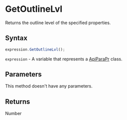 # GetOutlineLvl

Returns the outline level of the specified properties.

## Syntax

```javascript
expression.GetOutlineLvl();
```

`expression` - A variable that represents a [ApiParaPr](../ApiParaPr.md) class.

## Parameters

This method doesn't have any parameters.

## Returns

Number